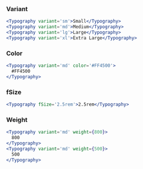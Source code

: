 ### Variant

```jsx
<Typography variant='sm'>Small</Typography>
<Typography variant='md'>Medium</Typography>
<Typography variant='lg'>Large</Typography>
<Typography variant='xl'>Extra Large</Typography>
```

### Color

```jsx
<Typography variant='md' color='#FF4500'>
  #FF4500
</Typography>
```

### fSize

```jsx
<Typography fSize='2.5rem'>2.5rem</Typography>
```

### Weight

```jsx
<Typography variant='md' weight={800}>
  800
</Typography>
<Typography variant='md' weight={500}>
  500
</Typography>
```
